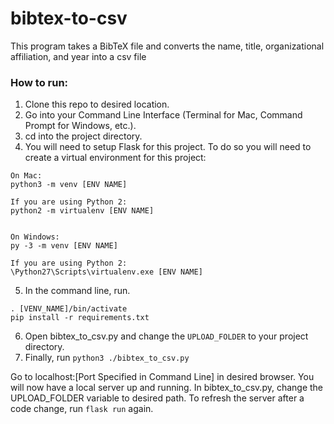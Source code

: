 # bibtex-to-csv
This program takes a BibTeX file and converts the name, title, organizational affiliation, and year into a csv file

### How to run:
1. Clone this repo to desired location.
2. Go into your Command Line Interface (Terminal for Mac, Command Prompt for Windows, etc.).
3. cd into the project directory.
4. You will need to setup Flask for this project. To do so you will need to create a virtual environment for this project:
```
On Mac:
python3 -m venv [ENV NAME]

If you are using Python 2:
python2 -m virtualenv [ENV NAME]


On Windows:
py -3 -m venv [ENV NAME]

If you are using Python 2:
\Python27\Scripts\virtualenv.exe [ENV NAME]
```

5. In the command line, run.
```
. [VENV_NAME]/bin/activate
pip install -r requirements.txt
```

6. Open bibtex_to_csv.py and change the `UPLOAD_FOLDER` to your project directory.
7. Finally, run `python3 ./bibtex_to_csv.py`

Go to localhost:[Port Specified in Command Line] in desired browser.
You will now have a local server up and running. In bibtex_to_csv.py, change the UPLOAD_FOLDER variable to desired path. To refresh the server after a code change, run `flask run` again.